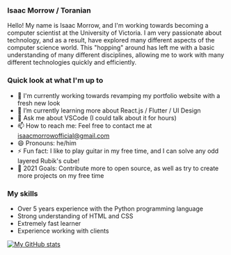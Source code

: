 ### Isaac Morrow / Toranian
Hello! My name is Isaac Morrow, and I'm working towards becoming a computer scientist at the University of Victoria. I am very passionate about technology, and as a result, have explored many different aspects of the computer science world. This "hopping" around has left me with a basic understanding of many different disciplines, allowing me to work with many different technologies quickly and efficiently. 

### Quick look at what I'm up to
- 🔭 I'm currently working towards revamping my portfolio website with a fresh new look
- 🌱 I’m currently learning more about React.js / Flutter / UI Design
- 💬 Ask me about VSCode (I could talk about it for hours)
- 📫 How to reach me: Feel free to contact me at isaacmorrowofficial@gmail.com
- 😄 Pronouns: he/him
- ⚡ Fun fact: I like to play guitar in my free time, and I can solve any odd layered Rubik's cube!
- 🚀 2021 Goals: Contribute more to open source, as well as try to create more projects on my free time

### My skills
- Over 5 years experience with the Python programming language
- Strong understanding of HTML and CSS
- Extremely fast learner
- Experience working with clients 

[![My GitHub stats](https://github-readme-stats.vercel.app/api?username=Toranian)](https://github.com/anuraghazra/github-readme-stats)
